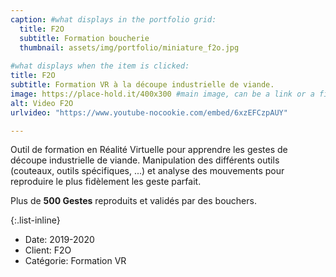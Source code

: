 ```yaml
---
caption: #what displays in the portfolio grid:
  title: F2O
  subtitle: Formation boucherie
  thumbnail: assets/img/portfolio/miniature_f2o.jpg
  
#what displays when the item is clicked:
title: F2O 
subtitle: Formation VR à la découpe industrielle de viande.
image: https://place-hold.it/400x300 #main image, can be a link or a file in assets/img/portfolio
alt: Video F2O
urlvideo: "https://www.youtube-nocookie.com/embed/6xzEFCzpAUY"

---
```

Outil de formation en Réalité Virtuelle pour apprendre les gestes de découpe industrielle de viande.
Manipulation des différents outils (couteaux, outils spécifiques, ...) et analyse des mouvements pour reproduire le plus fidèlement les geste parfait.

Plus de **500 Gestes** reproduits et validés par des bouchers.

{:.list-inline} 
- Date: 2019-2020
- Client: F2O
- Catégorie: Formation VR

